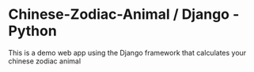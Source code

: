 # Chinese-Zodiac-Animal / Django - Python
This is a demo web app using the Django framework that calculates your chinese zodiac animal
